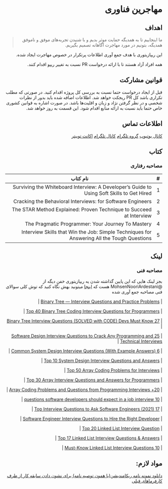 <div dir='rtl'>

# مهاجرین فناوری

## اهداف
> ما اینجاییم  تا به همدیگه حمایت موثر بدیم و با شنیدن تجربه‌های موفق و ناموفق همدیگه، بتونیم در مورد مهاجرت آگاهانه تصمیم بگیریم. 

این ریپازیتوری با هدف جمع آوری اطلاعات پرتکرار در خصوص مهاجرت ایجاد شده. 

همه افراد آزاد هستند تا با ارائه درخواست PR نسبت به تغییر ریپو اقدام کنند. 

## قوانین مشارکت
قبل از ایجاد درخواست حتما نسبت به بررسی کل پروژه اقدام کنید. در صورتی که مطلب تکراری باشد کل PR ریجکت خواهد شد. 
اطلاعات اضافه شده باید بدور از نظرات شخصی و در نظر گرفتن نژاد و زبان و اقلیت‌ها باشد. 
در صورت اشاره به قوانین کشوری خاص حتما باید نسبت به ارائه منابع اقدام شود. 
این قسمت به روز خواهد شد. 
## اطلاعات تماس

[کانال یوتیوب](https://www.youtube.com/c/TechImmigrants)
[گروه تلگرام](https://t.me/joinchat/fZR86Er4W8k3OTc0)
[کانال تلگرام](https://t.me/TwitterImmigrant)
[اکانت توییتر](https://twitter.com/tech_immigrants)


## کتاب‌

### مصاحبه رفتاری 

| #     | نام کتاب      |
| ----------- | ----------- |
| 1     | Surviving the Whiteboard Interview: A Developer’s Guide to Using Soft Skills to Get Hired      |
| 2   | Cracking the Behavioral Interviews: for Software Engineers    |
| 3  | The STAR Method Explained: Proven Technique to Succeed at Interview   |
| 4  | The Pragmatic Programmer: Your Journey To Mastery   |
| 5 | Interview Skills that Win the Job: Simple Techniques for Answering All the Tough Questions |

  
  
  ## لینک

### مصاحبه فنی
  بجز لینک هایی که این پایین گذاشته شدن یه ریپازیتوری خفن دیگه از @MohsenNooriArdestani هست که [اینجا](https://github.com/MohsenNooriArdestani/awesome-interview-questions) میتونید بهش نگاه کنید که توش کلی سوالای فنی مصاحبه جمع آوری شده
  
 | [Binary Tree — Interview Questions and Practice Problems](https://t.co/XDSX5HOrz7)   |
  
 | [Top 40 Binary Tree Coding Interview Questions for Programmers](https://t.co/Ue9kxdLXTD)   |
  
 | [27 Binary Tree Interview Questions (SOLVED with CODE) Devs Must Know](https://t.co/jDnfgDuHsF)   |
  
 | [25 Software Design Interview Questions to Crack Any Programming and Technical Interviews](https://t.co/m0JCTgFed1)   |
  
 | [6 Common System Design Interview Questions (With Example Answers)](https://t.co/umPz0EytSG)   |
  
 | [Top 10 System Design Interview Questions and Answers](https://t.co/oX3u7YJ68c)   |
  
 | [Top 50 Array Coding Problems for Interviews](https://t.co/ummdJ5kL6g)   |
  
 | [Top 30 Array Interview Questions and Answers for Programmers](https://t.co/L7Ubr3riz1)   |
  
 | [20+ Array Coding Problems and Questions from Programming Interviews](https://t.co/DlWXUc5C0Z)   |
  
 | [10 questions software developers should expect in a job interview](https://t.co/VMjX7fG78B)   |
  
 | [17 Top Interview Questions to Ask Software Engineers (2021)](https://t.co/t4sZFdcKnP)   |
  
 | [Software Engineer Interview Questions to Hire the Right Developer](https://t.co/OInSEDBtWn)   |
  
 | [Top 20 Linked List Interview Question](https://t.co/HxMxIITUwO)   |
  
 | [Top 17 Linked List Interview Questions & Answers](https://t.co/CwzxzppxDf)   |
  
 | [10 Must-Know Linked List Interview Questions](https://t.co/wdFHETsUvR)   |
  
  
  ## مواد لازم:
  
  [دانلود نمونه نامه ریکامندیشن(یا همون توصیه نامه) برای نشون دادن سابقه کار از طرف کارفرماهای قبلی ](https://github.com/ehsanamd/tech-immigrants/raw/master/recommandation%20(1).docx)
</div>
